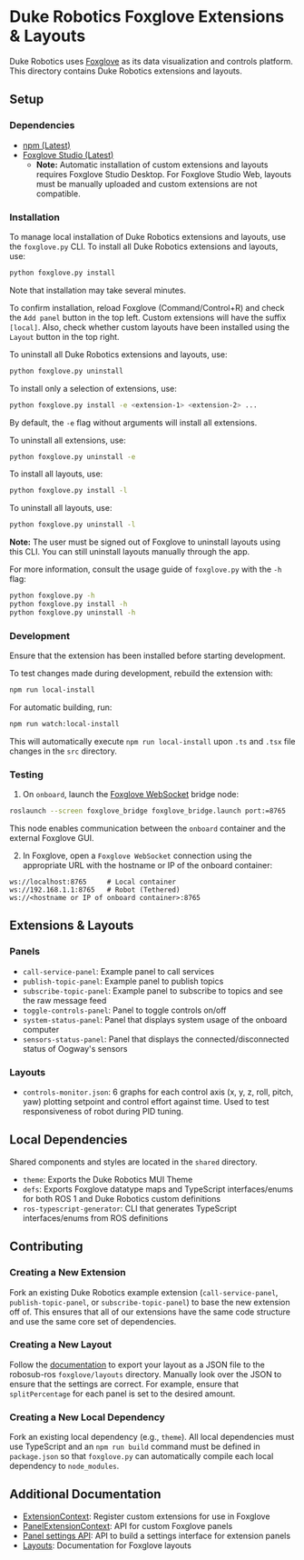 # Duke Robotics Foxglove Extensions & Layouts

Duke Robotics uses [Foxglove](https://foxglove.dev/studio) as its data visualization and controls platform.
This directory contains Duke Robotics extensions and layouts.

## Setup
### Dependencies
- [npm (Latest)](https://docs.npmjs.com/downloading-and-installing-node-js-and-npm)
- [Foxglove Studio (Latest)](https://foxglove.dev/download)
  - **Note:** Automatic installation of custom extensions and layouts requires Foxglove Studio Desktop. For Foxglove Studio Web, layouts must be manually uploaded and custom extensions are not compatible.

### Installation
To manage local installation of Duke Robotics extensions and layouts, use the `foxglove.py` CLI.
To install all Duke Robotics extensions and layouts, use:
```bash
python foxglove.py install
```
Note that installation may take several minutes.

To confirm installation, reload Foxglove (Command/Control+R) and check the `Add panel` button in the top left.
Custom extensions will have the suffix `[local]`. Also, check whether custom layouts have been installed using
the `Layout` button in the top right.

To uninstall all Duke Robotics extensions and layouts, use:
```bash
python foxglove.py uninstall
```

To install only a selection of extensions, use:
```bash
python foxglove.py install -e <extension-1> <extension-2> ...
```
By default, the `-e` flag without arguments will install all extensions.

To uninstall all extensions, use:
```bash
python foxglove.py uninstall -e
```

To install all layouts, use:
```bash
python foxglove.py install -l
```
To uninstall all layouts, use:
```bash
python foxglove.py uninstall -l
```
**Note:** The user must be signed out of Foxglove to uninstall layouts using this CLI. You can still uninstall layouts manually through the app.

For more information, consult the usage guide of `foxglove.py` with the `-h` flag:
```bash
python foxglove.py -h
python foxglove.py install -h
python foxglove.py uninstall -h
```

### Development
Ensure that the extension has been installed before starting development.

To test changes made during development, rebuild the extension with:
```bash
npm run local-install
```

For automatic building, run:
```bash
npm run watch:local-install
```
This will automatically execute `npm run local-install` upon `.ts` and `.tsx` file changes in the `src` directory.

### Testing
1. On `onboard`, launch the [Foxglove WebSocket](https://github.com/foxglove/ros-foxglove-bridge) bridge node:
```bash
roslaunch --screen foxglove_bridge foxglove_bridge.launch port:=8765
```
This node enables communication between the `onboard` container and the external Foxglove GUI.

2. In Foxglove, open a `Foxglove WebSocket` connection using the appropriate URL with the hostname or IP of the onboard container:
```
ws://localhost:8765     # Local container
ws://192.168.1.1:8765   # Robot (Tethered)
ws://<hostname or IP of onboard container>:8765
```

## Extensions & Layouts
### Panels
- `call-service-panel`: Example panel to call services
- `publish-topic-panel`: Example panel to publish topics
- `subscribe-topic-panel`: Example panel to subscribe to topics and see the raw message feed
- `toggle-controls-panel`: Panel to toggle controls on/off
- `system-status-panel`: Panel that displays system usage of the onboard computer
- `sensors-status-panel`: Panel that displays the connected/disconnected status of Oogway's sensors


### Layouts
- `controls-monitor.json`: 6 graphs for each control axis (x, y, z, roll, pitch, yaw) plotting setpoint and control effort against time. Used to test responsiveness of robot during PID tuning.

## Local Dependencies
Shared components and styles are located in the `shared` directory.

- `theme`: Exports the Duke Robotics MUI Theme
- `defs`: Exports Foxglove datatype maps and TypeScript interfaces/enums for both ROS 1 and Duke Robotics custom definitions
- `ros-typescript-generator`: CLI that generates TypeScript interfaces/enums from ROS definitions

## Contributing
### Creating a New Extension
Fork an existing Duke Robotics example extension (`call-service-panel`, `publish-topic-panel`, or `subscribe-topic-panel`) to base the new extension off of. This ensures that all of our extensions have the same code structure and use the same core set of dependencies.

### Creating a New Layout
Follow the [documentation](https://foxglove.dev/docs/studio/layouts#personal-layouts) to export your layout as a JSON file to the robosub-ros `foxglove/layouts` directory. Manually look over the JSON to ensure that the settings are correct. For example, ensure that `splitPercentage` for each panel is set to the desired amount.

### Creating a New Local Dependency
Fork an existing local dependency (e.g., `theme`). All local dependencies must use TypeScript and an `npm run build` command must be defined in `package.json` so that `foxglove.py` can automatically compile each local dependency to `node_modules`.

## Additional Documentation
- [ExtensionContext](https://foxglove.dev/docs/studio/extensions/extension-context): Register custom extensions for use in Foxglove
- [PanelExtensionContext](https://foxglove.dev/docs/studio/extensions/panel-api): API for custom Foxglove panels
- [Panel settings API](https://foxglove.dev/docs/studio/extensions/panel-settings-api): API to build a settings interface for extension panels
- [Layouts](https://foxglove.dev/docs/studio/layouts): Documentation for Foxglove layouts
